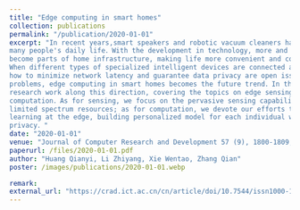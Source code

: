 ```yaml
---
title: "Edge computing in smart homes"
collection: publications
permalink: "/publication/2020-01-01"
excerpt: "In recent years,smart speakers and robotic vacuum cleaners have played important roles in
many people's daily life．With the development in technology, more and more intelligent devices will
become parts of home infrastructure, making life more convenient and comfortable for residents．
When different types of specialized intelligent devices are connected and operated over the Internet,
how to minimize network latency and guarantee data privacy are open issues．In order to solve these
problems, edge computing in smart homes becomes the future trend．In this article, wep resent our
research work along this direction, covering the topics on edge sensing, communication and
computation．As for sensing, we focus on the pervasive sensing capability of the edge node and present our work on contactless breath monitoring; as for communication, we work on the joint design of sensing and communication, so that sensing and communication systems can work harmoniously on
limited spectrum resources; as for computation, we devote our efforts to personalized machine
learning at the edge, building personalized model for each individual while guaranteeing their data
privacy．"
date: "2020-01-01"
venue: "Journal of Computer Research and Development 57 (9), 1800-1809, 2020"
paperurl: /files/2020-01-01.pdf
author: "Huang Qianyi, Li Zhiyang, Xie Wentao, Zhang Qian"
poster: /images/publications/2020-01-01.webp

remark:
external_url: "https://crad.ict.ac.cn/cn/article/doi/10.7544/issn1000-1239.2020.20200253"
---
```

